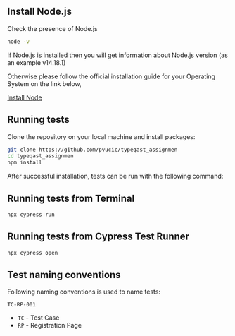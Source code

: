 ## Install Node.js

Check the presence of Node.js

```bash
node -v
```
If Node.js is installed then you will get information about Node.js version (as an example v14.18.1)

Otherwise please follow the official installation guide for your Operating System on the link below,

[Install Node](https://nodejs.org/en/download/)

## Running tests

Clone the repository on your local machine and install packages:

```bash
git clone https://github.com/pvucic/typeqast_assignmen
cd typeqast_assignmen
npm install
```

After successful installation, tests can be run with the following command:

## Running tests from Terminal

```bash
npx cypress run
```

## Running tests from Cypress Test Runner

```bash
npx cypress open
```

## Test naming conventions

Following naming conventions is used to name tests:

`TC-RP-001`

- `TC` - Test Case
- `RP` - Registration Page
